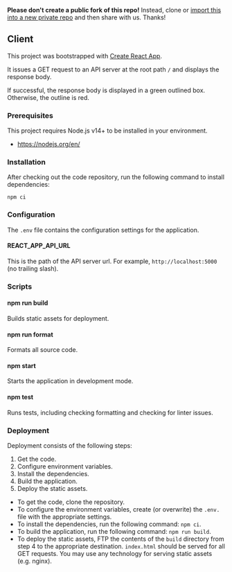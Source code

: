 **Please don't create a public fork of this repo!** Instead, clone or [import this into a new private repo](https://github.com/new/import) and then share with us. Thanks!

## Client

This project was bootstrapped with [Create React App](https://reactjs.org/docs/create-a-new-react-app.html).

It issues a GET request to an API server at the root path `/` and displays the response body.

If successful, the response body is displayed in a green outlined box. Otherwise, the outline is red.

### Prerequisites

This project requires Node.js v14+ to be installed in your environment.

* https://nodejs.org/en/

### Installation

After checking out the code repository, run the following command to install dependencies:

`npm ci`

### Configuration

The `.env` file contains the configuration settings for the application.

#### REACT_APP_API_URL

This is the path of the API server url. For example, `http://localhost:5000` (no trailing slash).

### Scripts

#### npm run build

Builds static assets for deployment.


#### npm run format

Formats all source code.

#### npm start

Starts the application in development mode.

#### npm test

Runs tests, including checking formatting and checking for linter issues.

### Deployment

Deployment consists of the following steps:

1. Get the code.
2. Configure environment variables.
3. Install the dependencies.
4. Build the application.
5. Deploy the static assets.

- To get the code, clone the repository.
- To configure the environment variables, create (or overwrite) the `.env.` file with the appropriate settings.
- To install the dependencies, run the following command: `npm ci`.
- To build the application, run the following command: `npm run build`.
- To deploy the static assets, FTP the contents of the `build` directory from step 4 to the appropriate destination. `index.html` should be served for all GET requests. You may use any technology for serving static assets (e.g. nginx).
